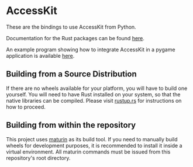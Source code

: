 # AccessKit

These are the bindings to use AccessKit from Python.

Documentation for the Rust packages can be found [here](https://docs.rs/accesskit/latest/accesskit/).

An example program showing how to integrate AccessKit in a pygame application is available [here](https://github.com/AccessKit/accesskit/tree/main/bindings/python/examples/pygame).

## Building from a Source Distribution

If there are no wheels available for your platform, you will have to build one yourself. You will need to have Rust installed on your system, so that the native libraries can be compiled. Please visit [rustup.rs](https://rustup.rs) for instructions on how to proceed.

## Building from within the repository

This project uses [maturin](https://github.com/PyO3/maturin) as its build tool. If you need to manually build wheels for development purposes, it is recommended to install it inside a virtual environment. All maturin commands must be issued from this repository's root directory.
